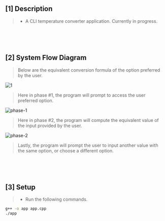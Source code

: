 ## [1] Description
> - A CLI temperature converter application. Currently in progress.

<br />
<br />
<br />


## [2] System Flow Diagram
> Below are the equivalent conversion formula of the option preferred by the user.

![1](https://user-images.githubusercontent.com/69438999/236451857-945682e8-0a17-4208-a201-c6f91d95ce75.png)


> Here in phase #1, the program will prompt to access the user preferred option.

![phase-1](https://user-images.githubusercontent.com/69438999/236447428-efe945cd-8df5-4467-9307-24e39c746763.png)

> Here in phase #2, the program will compute the equivalent value of the input provided by the user.

![phase-2](https://user-images.githubusercontent.com/69438999/236452190-d1a21a95-9c73-4244-824e-fafc54a64287.png)

> Lastly, the program will prompt the user to input another value with the same option, or choose a different option.

<br />
<br />
<br />


## [3] Setup
> - Run the following commands.

```bash
g++ -o app app.cpp
./app
```

